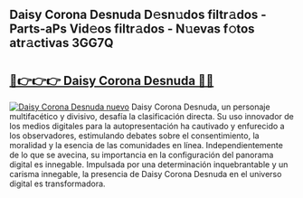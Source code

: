 ## Daisy Corona Desnuda D𝚎sn𝚞dos filtr𝚊dos - Parts-aPs Vid𝚎os filtr𝚊dos - N𝚞evas f𝚘tos atr𝚊ctivas 3GG7Q

# <h2><a href="http://mb4tqp.tromn.icu/?c=Daisy+Corona+Desnuda">🔗👉👉👉 Daisy Corona Desnuda 🔗🔗</a></h2>

[![Daisy Corona Desnuda nuevo](https://i.imgur.com/pEAQMta.gif)](http://mb4tqp.tromn.icu/?c=Daisy+Corona+Desnuda)
Daisy Corona Desnuda, un personaje multifacético y divisivo, desafía la clasificación directa. Su uso innovador de los medios digitales para la autopresentación ha cautivado y enfurecido a los observadores, estimulando debates sobre el consentimiento, la moralidad y la esencia de las comunidades en línea. Independientemente de lo que se avecina, su importancia en la configuración del panorama digital es innegable. Impulsada por una determinación inquebrantable y un carisma innegable, la presencia de Daisy Corona Desnuda en el universo digital es transformadora.
